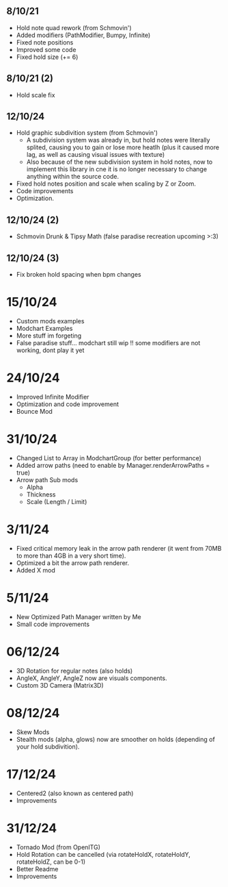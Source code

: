 ## 8/10/21
- Hold note quad rework (from Schmovin')
- Added modifiers (PathModifier, Bumpy, Infinite)
- Fixed note positions
- Improved some code
- Fixed hold size (+= 6)

## 8/10/21 (2)
- Hold scale fix

## 12/10/24
- Hold graphic subdivition system (from Schmovin')
	- A subdivision system was already in, but hold notes were literally splited, causing you to gain or lose more heatlh (plus it caused more lag, as well as causing visual issues with texture)
	- Also because of the new subdivision system in hold notes, now to implement this library in cne it is no longer necessary to change anything within the source code.
- Fixed hold notes position and scale when scaling by Z or Zoom.
- Code improvements
- Optimization.

## 12/10/24 (2)
- Schmovin Drunk & Tipsy Math (false paradise recreation upcoming >:3)

## 12/10/24 (3)
- Fix broken hold spacing when bpm changes

# 15/10/24
- Custom mods examples
- Modchart Examples
- More stuff im forgeting
- False paradise stuff... modchart still wip !! some modifiers are not working, dont play it yet

# 24/10/24
- Improved Infinite Modifier
- Optimization and code improvement
- Bounce Mod

# 31/10/24
- Changed List to Array in ModchartGroup (for better performance)
- Added arrow paths (need to enable by Manager.renderArrowPaths = true)
- Arrow path Sub mods
  - Alpha
  - Thickness
  - Scale (Length / Limit)

# 3/11/24
- Fixed critical memory leak in the arrow path renderer (it went from 70MB to more than 4GB in a very short time).
- Optimized a bit the arrow path renderer.
- Added X mod

# 5/11/24
- New Optimized Path Manager written by Me
- Small code improvements

# 06/12/24
- 3D Rotation for regular notes (also holds)
- AngleX, AngleY, AngleZ now are visuals components.
- Custom 3D Camera (Matrix3D)

# 08/12/24
- Skew Mods
- Stealth mods (alpha, glows) now are smoother on holds (depending of your hold subdivition).

# 17/12/24
- Centered2 (also known as centered path)
- Improvements

# 31/12/24
- Tornado Mod (from OpenITG)
- Hold Rotation can be cancelled (via rotateHoldX, rotateHoldY, rotateHoldZ, can be 0-1)
- Better Readme
- Improvements